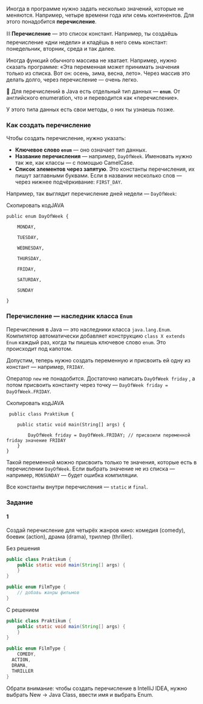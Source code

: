 Иногда в программе нужно задать несколько значений, которые не меняются. Например, четыре времени года или семь континентов. Для этого понадобится **перечисление**.

⛓️ **Перечисление** — это список констант. Например, ты создаёшь перечисление «дни недели» и кладёшь в него семь констант: понедельник, вторник, среда и так далее.

Иногда функций обычного массива не хватает. Например, нужно сказать программе: «Эта переменная может принимать значения только из списка. Вот он: осень, зима, весна, лето». Через массив это делать долго, через перечисление — очень легко.

📎 Для перечислений в Java есть отдельный тип данных — **`enum`**. От английского enumeration, что и переводится как «перечисление».

У этого типа данных есть свои методы, о них ты узнаешь позже.

### Как создать перечисление

Чтобы создать перечисление, нужно указать:

- **Ключевое слово `enum`** — оно означает тип данных.
- **Название перечисления** — например, `DayOfWeek`. Именовать нужно так же, как классы — с помощью CamelCase.
- **Список элементов через запятую**. Это константы перечисления, их пишут заглавными буквами. Если в названии несколько слов — через нижнее подчёркивание: `FIRST_DAY`.

Например, так выглядит перечисление дней недели — `DayOfWeek`:

Скопировать кодJAVA

```
public enum DayOfWeek {

    MONDAY,

    TUESDAY,

    WEDNESDAY,

    THURSDAY,

    FRIDAY,

    SATURDAY,

    SUNDAY

} 
```

### Перечисление — наследник класса `Enum`

Перечисления в Java — это наследники класса `java.lang.Enum`. Компилятор автоматически добавляет конструкцию `class X extends Enum` каждый раз, когда ты пишешь ключевое слово `enum`. Это происходит под капотом.

Допустим, теперь нужно создать переменную и присвоить ей одну из констант — например, `FRIDAY`.

Оператор `new` не понадобится. Достаточно написать `DayOfWeek friday` , а потом присвоить константу через точку — `DayOfWeek friday = DayOfWeek.FRIDAY`.

Скопировать кодJAVA

```
 public class Praktikum {

    public static void main(String[] args) {
        
        DayOfWeek friday = DayOfWeek.FRIDAY; // присвоили переменной friday значение FRIDAY
    }
} 
```

Такой переменной можно присвоить только те значения, которые есть в перечислении `DayOfWeek`. Если выбрать значение не из списка — например, `MONSUNDAY` — будет ошибка компиляции.

Все константы внутри перечисления — `static` и `final`.

### Задание

#### 1

Создай перечисление для четырёх жанров кино: комедия (comedy), боевик (action), драма (drama), триллер (thriller).

Без решения
```Java
public class Praktikum {
    public static void main(String[] args) {
	}
}

public enum FilmType {
    // добавь жанры фильмов
}
```

С решением
```Java
public class Praktikum {
    public static void main(String[] args) {
	}
}

public enum FilmType {
    COMEDY,
  ACTION,
  DRAMA,
  THRILLER
}
```

Обрати внимание: чтобы создать перечисление в IntelliJ IDEA, нужно выбрать New → Java Class, ввести имя и выбрать Enum.